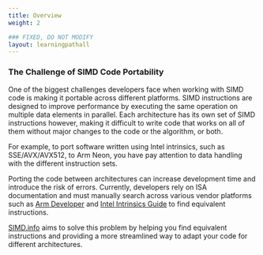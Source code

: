 ```yaml
---
title: Overview 
weight: 2

### FIXED, DO NOT MODIFY
layout: learningpathall
---
```


### The Challenge of SIMD Code Portability
One of the biggest challenges developers face when working with SIMD code is making it portable across different platforms. SIMD instructions are designed to improve performance by executing the same operation on multiple data elements in parallel. Each architecture has its own set of SIMD instructions however, making it difficult to write code that works on all of them without major changes to the code or the algorithm, or both.

For example, to port software written using Intel intrinsics, such as SSE/AVX/AVX512, to Arm Neon, you have pay attention to data handling with the different instruction sets.

Porting the code between architectures can increase development time and introduce the risk of errors. Currently, developers rely on ISA documentation and must manually search across various vendor platforms such as [Arm Developer](https://developer.arm.com/architectures/instruction-sets/intrinsics/) and [Intel Intrinsics Guide](https://www.intel.com/content/www/us/en/docs/intrinsics-guide/index.html) to find equivalent instructions.

[SIMD.info](https://simd.info) aims to solve this problem by helping you find equivalent instructions and providing a more streamlined way to adapt your code for different architectures.

